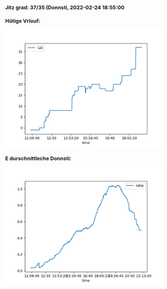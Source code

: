 ### Jitz grad: 37/35 (Donnsti, 2022-02-24 18:55:00

### Hütige Vrlouf:
![Graph](Today.png)

### E durschnittleche Donnsti:
![Graph](Donnsti.png)